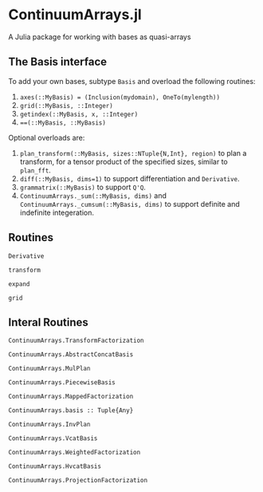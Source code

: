 # ContinuumArrays.jl
A Julia package for working with bases as quasi-arrays

## The Basis interface

To add your own bases, subtype `Basis` and overload the following routines:

1. `axes(::MyBasis) = (Inclusion(mydomain), OneTo(mylength))`
2. `grid(::MyBasis, ::Integer)`
3. `getindex(::MyBasis, x, ::Integer)`
4. `==(::MyBasis, ::MyBasis)`

Optional overloads are:

1. `plan_transform(::MyBasis, sizes::NTuple{N,Int}, region)` to plan a transform, for a tensor
product of the specified sizes, similar to `plan_fft`.
2. `diff(::MyBasis, dims=1)` to support differentiation and `Derivative`. 
3. `grammatrix(::MyBasis)` to support `Q'Q`. 
4. `ContinuumArrays._sum(::MyBasis, dims)` and `ContinuumArrays._cumsum(::MyBasis, dims)` to support definite and indefinite integeration.


## Routines


```@docs
Derivative
```
```@docs
transform
```
```@docs
expand
```
```@docs
grid
```


## Interal Routines

```@docs
ContinuumArrays.TransformFactorization
```

```@docs
ContinuumArrays.AbstractConcatBasis
```
```@docs
ContinuumArrays.MulPlan
```
```@docs
ContinuumArrays.PiecewiseBasis
```
```@docs
ContinuumArrays.MappedFactorization
```
```@docs
ContinuumArrays.basis :: Tuple{Any}
```
```@docs
ContinuumArrays.InvPlan
```
```@docs
ContinuumArrays.VcatBasis
```
```@docs
ContinuumArrays.WeightedFactorization
```
```@docs
ContinuumArrays.HvcatBasis
```
```@docs
ContinuumArrays.ProjectionFactorization
```
```